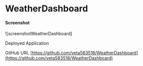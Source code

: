 # WeatherDashboard


#### Screenshot 
![screenshotWeatherDashboard]

Deployed Application

GitHub URL
[https://github.com/veta583518/WeatherDashboard](https://github.com/veta583518/WeatherDashboard)
